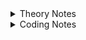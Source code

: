 <details>
<summary>Theory Notes</summary>

# C++ Programming Essentials for Beginners

## 01 C++ Diving Deeper

### Preprocessor Directive

- The preprocessors are the directives, which give instructions to the compiler to preprocess some code before actual compilation starts.
- The directive begins with '#' e.g: `#include <...>`
- The actual code is compiled by compiler only.
- Directive tells the compiler to Include the header file in the source code.
- `#define` directive tells the compiler to create symbolic constants. The symbolic constant is called a macro. e.g: `#define PI 3.14`
- All subsequent occurrences of macro in that source code will be replaced by its replacement text before the program is compiled.

### Identifiers

- Both an identifier and a variable are the names allotted by users to a particular entity in a program. e.g: `factorial()`
- The identifier is only used to identify an entity uniquely in a program at the time of execution whereas, a variable is a name given to a memory location, that is used to hold a value.
- A variable can be a identifier

### Keywords

- Keywords are the word that have a special meaning for the compiler.
- These keywords can't be used as an identifier.
- C++ has about 95 reserved words.

### main() Function

- Every C/C++ Program stars executing with main.
- There is exactly 1 main function.
- `return 0` indicates successful execution of main.
- main is not a keyword in C/C++.
- main Is not predefined, but it is predeclared.
- In C++, your code is linked against a small runtime library that constitutes the true starting point of your program.
- It is this small library calls a function called main--it's hardcoded to do so.
- Your code runs because you supply the code inside main, also called function definition.

### Namespaces

- Naming conflicts can arise if you use multiple 3rd party libraries in same program.
- Namespaces are used to resolve naming conflicts.
- std is the name for the standard C++ Namespace.
- Writing std::cout will tell the compiler to use "cout" from standard namespace.
- To avoid data structure and function name conflicts with other libraries, OpenCV has its own namespace: cv. e.g: `using namespace cv;`

### Comments

- Comment is text that is normally used to annotate code for future reference.
- Comment is ignored by compiler but that is useful for programmers.
- You can use comments in testing to make certain lines of code inactive.
- We can write single line or multi-line comments in a C++ Program. e.g: `//` and `/*...*/`

### Summary

- Keywords have special meaning for the compiler.
- Identifiers are used to name an entity, variable name is also a type of identifier.
- Header files include some pre-written code required to execute our program.
- Program execution always starts with main()
- {} are used to enclose a block (function, If, while etc.)
- C++ Compiler Ignores whitespace (space, carriage returns, linefeeds, tabs, vertical tabs, etc.)
- Output using cout
- Input using cin
- Comments (`//` and `/*...*/`)
- Every statement most end with a semicolon;

## 02 Variables, Datatypes & Storage

### Variables

- `Variable name:` A label for a memory location
- `Value:` The something that would be stored in a variable
- `Storage:` A place where data can be stored
- `Declaration:` Announcing a variable (usually) at the beginning of a program
- `Naming convention:` A set of rules about the names of variables
- `Assignment:` Giving (setting) a variable a value

### Naming Variables

- For variable name we can use uppercase and lowercase letters, digits from 1 to 9 and underscore(_).
- First character must be underscore or letter.
- C++ is strongly typed language. So every variable needs to be declare before using it.

### Initialization

- Variables when just declared have garbage value until they are assigned a value for the first time.
- We can assign a specific value from the moment variable is declared, called as initialization of variable.

### Data-types (Primitives)

- Boolean - `boolean`
- Character - `char`
- Integer — `int`
- Floating Point — `float`
- Double Floating Point — `double`

### Data-types Modifiers

Several of the basic types can be modified using one or more of these type modifiers

- signed (MSB use to represent the sign of the number `‘+’=0`,`’-’=1`)
- unsigned(all bits use to represent the number)
- short
- long

### Storage of Negative Numbers

- 2’s complement is used to represent the negative number
- In MSB it will be 1 for representing sign integer as negative number

### Range of Integer

- For unsigned , range is `0 to 2^32-1` is used
- For signed ,  range is `-2^31 to 0 to 2^31-1` is used

### Range of Double , Float, Half

- `64 bit` is used for `double` where `11 bit` for `decimal` and `52 bit` for `double precision` and `1 bit` for `signed`
- `32 bit` is used for `float` where `8 bit` for `decimal` and `23 bit` for `single precision` and `1 bit` for `signed`
- `16 bit` is used for `half` where `5 bit` for `decimal` and `10 bit` for `precision` and `1 bit` for `signed`

### Storage of Character

- In C++ it takes only 1 byte
- In Java in takes 2 bytes

### Storage of Boolean

- It take `1 byte`
- Why 0 or 1 needs 1 byte not 1 bit?
    - Because byte is the minimum unit for allocating memory
- A non-zero value store as `true`

### Constant

- Constants are variables or values in programming language which cannot be modified once they are defined.
- Initialization and assignment must be done at once ; doing separately won’t work.
- It can be created in 2 ways
    - Using `const` keyword
    - Using preprocessing directive also known as symbolic constant or macros
    - example : `#define ll long long`

## 03 Operators & Expressions

### Bitwise Operators

- Binary AND `&`
- Binary OR `|`
- Binary One’s Complement `~`
    - Not `~` usage in 0:
        - `~0=1` where `0` is `bit`
        - `~0=-1` where `0` is `int`
        - example : int a=0; cout<<(~a); output is -1 where we need to initialize bits of 32 zero and MSB represent positive/negative , then apply `Not~` to it , in order to get the number rest of the 31 bits need to be in 2’s complement finally we will get `-1`
- Binary Left Shift `<<`
    - It does multiplication
    - example: 5<<2:`0000101` will be `0010100`
    - It make the number multiply by 2^b which is a<<b =a*2^b
    - example:
    
    ```
    5<<2
    0000101
    =2^2+2^0
    0010100
    =2^4+2^2
    =2^2(2^2+2^0) here 2^2+2^0=5 original number which is multiply by 2^2
    ```
    
- Binary Right Shift `>>`
    - It does division
    - example: 10>>1 `0001010` will be `0000101`
    - It make the number divided by 2^b which is a>>b =a/2^b

</details>

<details>
<summary>Coding Notes</summary>

Using `sizeof()` Function to get the byte size:

```cpp
#include <iostream>
using namespace std;
int main()
{
    cout << "Int: " << sizeof(int) <<" Bytes"<< endl;

    return 0;
}
```

If statement without bracket:

```cpp
int main(){
    int mark=90;
    if (mark>99)
        cout<<"let's party"<<endl; // This will be in block
				cout<<"not true"<<endl; // This will be outside of the block
}
```

A code written outside the block it will always run:

```cpp
int main(){
    int mark = 80;
    if (mark>85){
        cout<<"higher than 85"<<endl; // if block
    }
    else{
        cout<<"Less than 85"<<endl; // else block
    }
    cout<<"Always run"<<endl; // outside the block
}
```

</details>